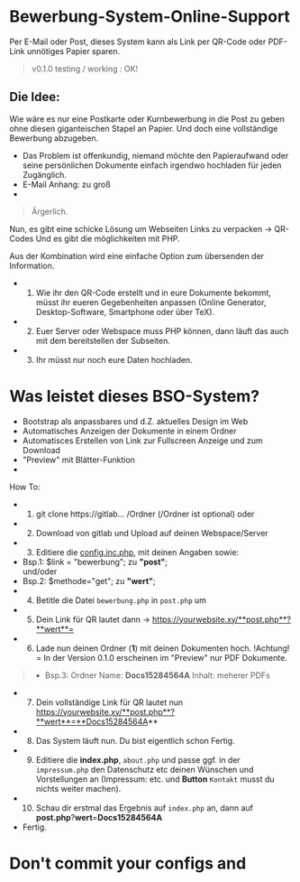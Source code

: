 # Bewerbung-System-Online-Support

Per E-Mail oder Post, dieses System kann als Link per QR-Code oder PDF-Link unnötiges Papier sparen.

> v0.1.0 testing / working : OK!


## Die Idee:

Wie wäre es nur eine Postkarte oder Kurnbewerbung in die Post zu geben ohne diesen giganteischen Stapel an Papier.
Und doch eine vollständige Bewerbung abzugeben.
* Das Problem ist offenkundig, niemand möchte den Papieraufwand oder seine persönlichen Dokumente einfach irgendwo hochladen für jeden Zugänglich.
* E-Mail Anhang: zu groß
* 
> Ärgerlich.

Nun, es gibt eine schicke Lösung um Webseiten Links zu verpacken -> QR-Codes
Und es gibt die möglichkeiten mit PHP.

Aus der Kombination wird eine einfache Option zum übersenden der Information.

* 1. Wie ihr den QR-Code erstellt und in eure Dokumente bekommt, müsst ihr eueren Gegebenheiten anpassen (Online Generator, Desktop-Software, Smartphone oder über TeX).
* 2. Euer Server oder Webspace muss PHP können, dann läuft das auch mit dem bereitstellen der Subseiten.
* 3. Ihr müsst nur noch eure Daten hochladen.

# Was leistet dieses BSO-System?
* Bootstrap als anpassbares und d.Z. aktuelles Design im Web
* Automatisches Anzeigen der Dokumente in einem Ordner
* Automatisces Erstellen von Link zur Fullscreen Anzeige und zum Download
* "Preview" mit Blätter-Funktion
* 

How To:

* 1. git clone https://gitlab... /Ordner   (/Ordner ist optional)
oder
* 2. Download von gitlab und Upload auf deinen Webspace/Server
* 3. Editiere die [config.inc.php](config.inc.php), mit deinen Angaben sowie:
 *   Bsp.1:     $link = "bewerbung"; zu **"post"**;  
          und/oder
 *   Bsp.2:      $methode="get";   zu **"wert"**;  
* 4. Betitle die Datei `bewerbung.php` in `post.php` um
* 5. Dein Link für QR lautet dann -> https://yourwebsite.xy/**post.php**?**wert**=
* 6. Lade nun deinen Ordner (**1**) mit deinen Dokumenten hoch. !Achtung! = In der Version 0.1.0 erscheinen im "Preview" nur PDF Dokumente.
>*   Bsp.3: Ordner Name: **Docs15284564A**   Inhalt: meherer PDFs
* 7. Dein vollständige Link für QR lautet nun https://yourwebsite.xy/**post.php**?**wert**=**Docs15284564A**
* 8. Das System läuft nun. Du bist eigentlich schon Fertig.
* 9. Editiere die **index.php**, `about.php` und passe ggf. in der `impressum.php` den Datenschutz etc deinen Wünschen und Vorstellungen an (Impressum: etc. und **Button** `Kontakt` musst du nichts weiter machen).
* 10. Schau dir erstmal das Ergebnis auf `index.php` an, dann auf  **post.php**?**wert**=**Docs15284564A**
* Fertig.

# Don't commit your configs and 
